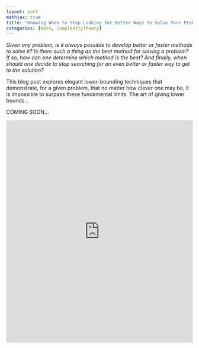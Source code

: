 ```yaml
---
layout: post
mathjax: true
title: "Knowing When to Stop Looking for Better Ways to Solve Your Problems"
categories: [Note, ComplexityTheory]
---
```


*Given any problem, is it always possible to develop better or faster methods to solve it? Is there such a thing as the best method for solving a problem? If so, how can one determine which method is the best? And finally, when should one decide to stop searching for an even better or faster way to get to the solution?*

This blog post explores elegant lower-bounding techniques that demonstrate, for a given problem, that no matter how clever one may be, it is impossible to surpass these fundamental limits. The art of giving lower bounds...

COMING SOON...

<iframe
    src="https://o-qcblog.github.io/assets/codes/Post8_InteractiveCode1.html"
    width="100%"
    height="600"
    frameborder="0"
    allowfullscreen>
</iframe>




